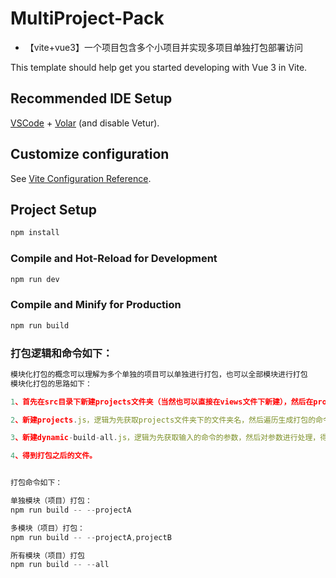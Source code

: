 # MultiProject-Pack
- 【vite+vue3】一个项目包含多个小项目并实现多项目单独打包部署访问

This template should help get you started developing with Vue 3 in Vite.

## Recommended IDE Setup

[VSCode](https://code.visualstudio.com/) + [Volar](https://marketplace.visualstudio.com/items?itemName=Vue.volar) (and disable Vetur).

## Customize configuration

See [Vite Configuration Reference](https://vitejs.dev/config/).

## Project Setup

```sh
npm install
```

### Compile and Hot-Reload for Development

```sh
npm run dev
```

### Compile and Minify for Production

```sh
npm run build
```

### 打包逻辑和命令如下：

```js
模块化打包的概念可以理解为多个单独的项目可以单独进行打包，也可以全部模块进行打包
模块化打包的思路如下：

1、首先在src目录下新建projects文件夹（当然也可以直接在views文件下新建），然后在projects文件夹下新建模块化文件夹，例如projectA、projectB，然后在projectA、projectB等文件夹下开发对应的功能页面；

2、新建projects.js，逻辑为先获取projects文件夹下的文件夹名，然后遍历生成打包的命令；

3、新建dynamic-build-all.js，逻辑为先获取输入的命令的参数，然后对参数进行处理，得到相关的模块名（项目名），然后根据得到的模块名（项目名）进行针对性的打包；

4、得到打包之后的文件。


打包命令如下：

单独模块（项目）打包：
npm run build -- --projectA

多模块（项目）打包：
npm run build -- --projectA,projectB

所有模块（项目）打包
npm run build -- --all
```
